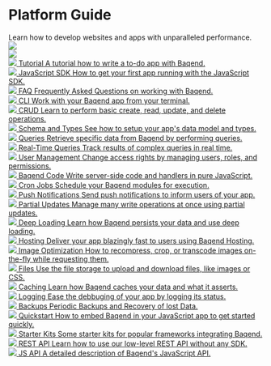 <!-- Platform Guide -->
<div class="stars">
  <div class="container">
    <h1>Platform Guide</h1>
    Learn how to develop websites and apps with unparalleled performance.
    <div class="shooting-star">
      <img src="https://www.baqend.com/guide/img/shooting-star.png">
    </div>
    <div class="shooting-star-right">
      <img src="https://www.baqend.com/guide/img/shooting-star.png">
    </div>
  </div>
</div>

<div class="chapter-container">
  <div class="chapter-item-outer">
    <a class="chapter-item" href="https://www.baqend.com/tutorial.html">
      <span class="chapter-heading">
        <span class="icon"><img src="../icons/tutorial.png"/></span>
        <span class="text">Tutorial</span>
      </span>
      <span class="chapter-info">A tutorial how to write a to-do app with Baqend.</span>
    </a>
  </div>
  <div class="chapter-item-outer">
    <a class="chapter-item" href="../topics/getting-started/">
      <span class="chapter-heading">
        <span class="icon"><img src="../icons/getting_started.png"/></span>
        <span class="text">JavaScript SDK</span>
      </span>
      <span class="chapter-info">How to get your first app running with the JavaScript SDK.</span>
    </a>
  </div>
  <div class="chapter-item-outer">
    <a class="chapter-item" href="../topics/faq/">
      <span class="chapter-heading">
        <span class="icon"><img src="../icons/faq.png"/></span>
        <span class="text">FAQ</span>
      </span>
      <span class="chapter-info">Frequently Asked Questions on working with Baqend.</span>
    </a>
  </div>
  <div class="chapter-item-outer">
    <a class="chapter-item" href="../topics/cli/">
      <span class="chapter-heading">
        <span class="icon"><img src="../icons/cli.png"/></span>
        <span class="text">CLI</span>
      </span>
      <span class="chapter-info">Work with your Baqend app from your terminal.</span>
    </a>
  </div>
  <!-- a class="chapter-item" href="../topics/wordpress/">
    <span class="chapter-icon fa fa-wordpress"></span>
    <span class="chapter-heading">WordPress Plugin</span>
    <span class="chapter-info">Easily host your <br> WordPress blog <br> on Baqend.</span>
  </a -->
  <div class="chapter-item-outer">
    <a class="chapter-item" href="../topics/crud/">
      <span class="chapter-heading">
        <span class="icon"><img src="../icons/crud.png"/></span>
        <span class="text">CRUD</span>
      </span>
      <span class="chapter-info">Learn to perform basic create, read, update, and delete operations.</span>
    </a>
  </div>
  <div class="chapter-item-outer">
    <a class="chapter-item" href="../topics/schema/">
      <span class="chapter-heading">
        <span class="icon"><img src="../icons/schema.png"/></span>
        <span class="text">Schema and Types</span>
      </span>
      <span class="chapter-info">See how to setup your app's data model and types.</span>
    </a>
  </div>
  <div class="chapter-item-outer">
    <a class="chapter-item" href="../topics/queries/">
      <span class="chapter-heading">
        <span class="icon"><img src="../icons/queries.png"/></span>
        <span class="text">Queries</span>
      </span>
      <span class="chapter-info">Retrieve specific data from Baqend by performing queries.</span>
    </a>
  </div>
  <div class="chapter-item-outer">
    <a class="chapter-item" href="../topics/realtime/">
      <span class="chapter-heading">
        <span class="icon"><img src="../icons/realtime.png"/></span>
        <span class="text">Real-Time Queries</span>
      </span>
      <span class="chapter-info">Track results of complex queries in real time.</span>
    </a>
  </div>
  <div class="chapter-item-outer">
    <a class="chapter-item" href="../topics/user-management/">
      <span class="chapter-heading">
        <span class="icon"><img src="../icons/users.png"/></span>
        <span class="text">User Management</span>
      </span>
      <span class="chapter-info">Change access rights by managing users, roles, and permissions.</span>
    </a>
  </div>
  <div class="chapter-item-outer">
    <a class="chapter-item" href="../topics/baqend-code/">
      <span class="chapter-heading">
        <span class="icon"><img src="../icons/code.png"/></span>
        <span class="text">Baqend Code</span>
      </span>
      <span class="chapter-info">Write server-side code and handlers in pure JavaScript.</span>
    </a>
  </div>
  <div class="chapter-item-outer">
    <a class="chapter-item" href="../topics/cronjobs/">
      <span class="chapter-heading">
        <span class="icon"><img src="../icons/cronjobs.png"/></span>
        <span class="text">Cron Jobs</span>
      </span>
      <span class="chapter-info">Schedule your Baqend modules for execution.</span>
    </a>
  </div>
  <div class="chapter-item-outer">
    <a class="chapter-item" href="../topics/push/">
      <span class="chapter-heading">
        <span class="icon"><img src="../icons/push.png"/></span>
        <span class="text">Push Notifications</span>
      </span>
      <span class="chapter-info">Send push notifications to inform users of your app.</span>
    </a>
  </div>
  <div class="chapter-item-outer">
    <a class="chapter-item" href="../topics/partial-updates/">
      <span class="chapter-heading">
        <span class="icon"><img src="../icons/partial.png"/></span>
        <span class="text">Partial Updates</span>
      </span>
      <span class="chapter-info">Manage many write operations at once using partial updates.</span>
    </a>
  </div>
  <div class="chapter-item-outer">
    <a class="chapter-item" href="../topics/deep-loading/">
      <span class="chapter-heading">
        <span class="icon"><img src="../icons/deep.png"/></span>
        <span class="text">Deep Loading</span>
      </span>
      <span class="chapter-info">Learn how Baqend persists your data and use deep loading.</span>
    </a>
  </div>
  <div class="chapter-item-outer">
    <a class="chapter-item" href="../topics/hosting/">
      <span class="chapter-heading">
        <span class="icon"><img src="../icons/hosting.png"/></span>
        <span class="text">Hosting</span>
      </span>
      <span class="chapter-info">Deliver your app blazingly fast to users using Baqend Hosting.</span>
    </a>
  </div>
  <div class="chapter-item-outer">
    <a class="chapter-item" href="../topics/image-optimization/">
      <span class="chapter-heading">
        <span class="icon"><img src="../icons/image-optimization.png"/></span>
        <span class="text">Image Optimization</span>
      </span>
      <span class="chapter-info">How to recompress, crop, or transcode images on-the-fly while requesting them.</span>
    </a>
  </div>
  <div class="chapter-item-outer">
    <a class="chapter-item" href="../topics/files/">
      <span class="chapter-heading">
        <span class="icon"><img src="../icons/files.png"/></span>
        <span class="text">Files</span>
      </span>
      <span class="chapter-info">Use the file storage to upload and download files, like images or CSS.</span>
    </a>
  </div>
  <div class="chapter-item-outer">
    <a class="chapter-item" href="../topics/caching/">
      <span class="chapter-heading">
        <span class="icon"><img src="../icons/caching.png"/></span>
        <span class="text">Caching</span>
      </span>
      <span class="chapter-info">Learn how Baqend caches your data and what it asserts.</span>
    </a>
  </div>
  <div class="chapter-item-outer">
    <a class="chapter-item" href="../topics/logging/">
      <span class="chapter-heading">
        <span class="icon"><img src="../icons/logging.png"/></span>
        <span class="text">Logging</span>
      </span>
      <span class="chapter-info">Ease the debbuging of your app by logging its status.</span>
    </a>
  </div>
  <div class="chapter-item-outer">
    <a class="chapter-item" href="../topics/backups/">
      <span class="chapter-heading">
        <span class="icon"><img src="../icons/backup.png"/></span>
        <span class="text">Backups</span>
      </span>
      <span class="chapter-info">Periodic Backups and Recovery of lost Data.</span>
    </a>
  </div>
  <div class="chapter-item-outer">
    <a class="chapter-item" href="../gettingstarted/">
      <span class="chapter-heading">
        <span class="icon"><img src="../icons/quickstart.png"/></span>
        <span class="text">Quickstart</span>
      </span>
      <span class="chapter-info">How to embed Baqend in your JavaScript app to get started quickly.</span>
    </a>
  </div>
  <div class="chapter-item-outer">
    <a class="chapter-item" href="../starter-kits/">
      <span class="chapter-heading">
        <span class="icon"><img src="../icons/starter_kits.png"/></span>
        <span class="text">Starter Kits</span>
      </span>
      <span class="chapter-info">Some starter kits for popular frameworks integrating Baqend.</span>
    </a>
  </div>
  <div class="chapter-item-outer">
    <a class="chapter-item" href="../topics/rest-api/">
      <span class="chapter-heading">
        <span class="icon"><img src="../icons/rest-api.png"/></span>
        <span class="text">REST API</span>
      </span>
      <span class="chapter-info">Learn how to use our low-level REST API without any SDK.</span>
    </a>
  </div>
  <div class="chapter-item-outer">
    <a class="chapter-item" href="https://www.baqend.com/js-sdk/latest/baqend.html">
      <span class="chapter-heading">
        <span class="icon"><img src="../icons/jsapi.png"/></span>
        <span class="text">JS API</span>
      </span>
      <span class="chapter-info">A detailed description of Baqend's JavaScript API.</span>
    </a>
  </div>
</div>

<!-- <div class="note">
  <strong>Note:</strong> If you have any questions not answered by this guide, feel free to contact us via <a href="mailto:support@baqend.com">support@baqend.com</a> or the chat on the bottom.
</div> -->
